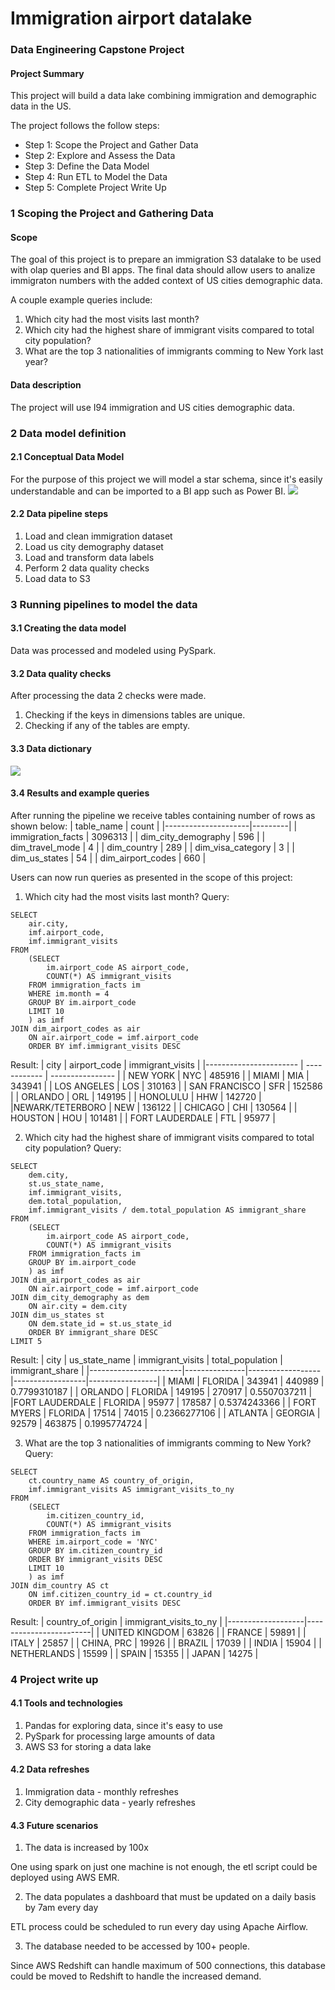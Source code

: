 # Immigration airport datalake
### Data Engineering Capstone Project

#### Project Summary
This project will build a data lake combining immigration and demographic data in the US.

The project follows the follow steps:
* Step 1: Scope the Project and Gather Data
* Step 2: Explore and Assess the Data
* Step 3: Define the Data Model
* Step 4: Run ETL to Model the Data
* Step 5: Complete Project Write Up

### 1 Scoping the Project and Gathering Data

#### Scope 
The goal of this project is to prepare an immigration S3 datalake to be used with olap queries and BI apps. The final data should allow users to analize immigraton numbers with the added context of US cities demographic data. 

A couple example queries include:
1. Which city had the most visits last month?
2. Which city had the highest share of immigrant visits compared to total city population?
3. What are the top 3 nationalities of immigrants comming to New York last year?

#### Data description
The project will use I94 immigration and US cities demographic data.

### 2 Data model definition
#### 2.1 Conceptual Data Model
For the purpose of this project we will model a star schema, since it's easily understandable and can be imported to a BI app such as Power BI.
![](DB_diagram.png)
#### 2.2 Data pipeline steps
1. Load and clean immigration dataset
2. Load us city demography dataset
3. Load and transform data labels
4. Perform 2 data quality checks
5. Load data to S3

### 3 Running pipelines to model the data
#### 3.1 Creating the data model
Data was processed and modeled using PySpark.
#### 3.2 Data quality checks
After processing the data 2 checks were made.
1. Checking if the keys in dimensions tables are unique.
2. Checking if any of the tables are empty.
#### 3.3 Data dictionary
![](data_dictionary.png)
#### 3.4 Results and example queries
After running the pipeline we receive tables containing number of rows as shown below:
| table_name          | count   |
|---------------------|---------|
| immigration_facts   | 3096313 |
| dim_city_demography | 596     |
| dim_travel_mode     | 4       |
| dim_country         | 289     |
| dim_visa_category   | 3       |
| dim_us_states       | 54      |
| dim_airport_codes   | 660     |

Users can now run queries as presented in the scope of this project:
1. Which city had the most visits last month?
Query:
```
SELECT
    air.city,
    imf.airport_code,
    imf.immigrant_visits
FROM
    (SELECT 
        im.airport_code AS airport_code, 
        COUNT(*) AS immigrant_visits
    FROM immigration_facts im
    WHERE im.month = 4
    GROUP BY im.airport_code
    LIMIT 10
    ) as imf
JOIN dim_airport_codes as air
    ON air.airport_code = imf.airport_code
    ORDER BY imf.immigrant_visits DESC
```
Result:
|            city        | airport_code | immigrant_visits |
|----------------------- | ------------ | ---------------- |
|        NEW YORK        |     NYC      |      485916      |
|           MIAMI        |     MIA      |      343941      |
|     LOS ANGELES        |     LOS      |      310163      |
|   SAN FRANCISCO        |     SFR      |      152586      |
|         ORLANDO        |     ORL      |      149195      |
|        HONOLULU        |     HHW      |      142720      |
|NEWARK/TETERBORO        |     NEW      |      136122      |
|         CHICAGO        |     CHI      |      130564      |
|         HOUSTON        |     HOU      |      101481      |
| FORT LAUDERDALE        |     FTL      |       95977      |

2. Which city had the highest share of immigrant visits compared to total city population?
Query:
```
SELECT
    dem.city,
    st.us_state_name,
    imf.immigrant_visits,
    dem.total_population,
    imf.immigrant_visits / dem.total_population AS immigrant_share
FROM
    (SELECT
        im.airport_code AS airport_code, 
        COUNT(*) AS immigrant_visits
    FROM immigration_facts im
    GROUP BY im.airport_code
    ) as imf
JOIN dim_airport_codes as air
    ON air.airport_code = imf.airport_code
JOIN dim_city_demography as dem
    ON air.city = dem.city
JOIN dim_us_states st
    ON dem.state_id = st.us_state_id
    ORDER BY immigrant_share DESC
LIMIT 5
```
Result:
|           city        | us_state_name | immigrant_visits | total_population | immigrant_share |
|-----------------------|---------------|------------------|------------------|-----------------|
|          MIAMI        |     FLORIDA   |      343941      |      440989      |   0.7799310187  |
|        ORLANDO        |     FLORIDA   |      149195      |      270917      |   0.5507037211  |
|FORT LAUDERDALE        |     FLORIDA   |       95977      |      178587      |   0.5374243366  |
|     FORT MYERS        |     FLORIDA   |       17514      |       74015      |  0.2366277106   |
|        ATLANTA        |     GEORGIA   |       92579      |      463875      |  0.1995774724   |

3. What are the top 3 nationalities of immigrants comming to New York?
Query:
```
SELECT
    ct.country_name AS country_of_origin,
    imf.immigrant_visits AS immigrant_visits_to_ny
FROM
    (SELECT 
        im.citizen_country_id, 
        COUNT(*) AS immigrant_visits
    FROM immigration_facts im
    WHERE im.airport_code = 'NYC'
    GROUP BY im.citizen_country_id
    ORDER BY immigrant_visits DESC
    LIMIT 10
    ) as imf
JOIN dim_country AS ct
    ON imf.citizen_country_id = ct.country_id
    ORDER BY imf.immigrant_visits DESC
```
Result:
| country_of_origin | immigrant_visits_to_ny |
|-------------------|------------------------|
| UNITED KINGDOM    |                63826   |
| FRANCE            |                59891   |
| ITALY             |                25857   |
| CHINA, PRC        |                19926   |
| BRAZIL            |                17039   |
| INDIA             |                15904   |
| NETHERLANDS       |                15599   |
| SPAIN             |                15355   |
| JAPAN             |                14275   |


### 4 Project write up
#### 4.1 Tools and technologies
1. Pandas for exploring data, since it's easy to use
2. PySpark for processing large amounts of data
3. AWS S3 for storing a data lake

#### 4.2 Data refreshes
1. Immigration data - monthly refreshes
2. City demographic data - yearly refreshes

#### 4.3 Future scenarios
1. The data is increased by 100x

One using spark on just one machine is not enough, the etl script could be deployed using AWS EMR.

2. The data populates a dashboard that must be updated on a daily basis by 7am every day

ETL process could be scheduled to run every day using Apache Airflow.

3. The database needed to be accessed by 100+ people.

Since AWS Redshift can handle maximum of 500 connections, this database could be moved to Redshift to handle the increased demand.